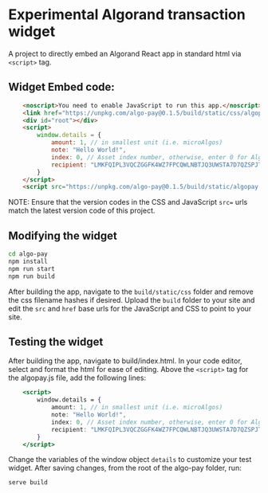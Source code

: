 # Experimental Algorand transaction widget

A project to directly embed an Algorand React app in standard html via `<script>` tag.

## Widget Embed code:

```html
    <noscript>You need to enable JavaScript to run this app.</noscript>
    <link href="https://unpkg.com/algo-pay@0.1.5/build/static/css/algopay.css" rel="stylesheet">
    <div id="root"></div>
    <script>
        window.details = {
            amount: 1, // in smallest unit (i.e. microAlgos)
            note: "Hello World!",
            index: 0, // Asset index number, otherwise, enter 0 for Algorand
            recipient: "LMKFQIPL3VQCZGGFK4WZ7FPCQWLNBTJQ3UWSTA7D7QZSPJTZQKTDVT7WG4"
        }
    </script>
    <script src="https://unpkg.com/algo-pay@0.1.5/build/static/algopay.js"></script>
```

NOTE: Ensure that the version codes in the CSS and JavaScript `src=` urls match the latest version code of this project.

## Modifying the widget

```bash
cd algo-pay
npm install
npm run start
npm run build
```

After building the app, navigate to the `build/static/css` folder and remove the css filename hashes if desired. Upload the `build` folder to your site and edit the `src` and `href` base urls for the JavaScript and CSS to point to your site. 

## Testing the widget

After building the app, navigate to build/index.html. In your code editor, select and format the html for ease of editing. Above the `<script>` tag for the algopay.js file, add the following lines: 

```jsx
    <script>
        window.details = {
            amount: 1, // in smallest unit (i.e. microAlgos)
            note: "Hello World!",
            index: 0, // Asset index number, otherwise, enter 0 for Algorand
            recipient: "LMKFQIPL3VQCZGGFK4WZ7FPCQWLNBTJQ3UWSTA7D7QZSPJTZQKTDVT7WG4"
        }
    </script>
```

Change the variables of the window object `details` to customize your test widget. After saving changes, from the root of the algo-pay folder, run:

```bash
serve build
```


